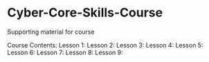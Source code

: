 # Cyber-Core-Skills-Course
Supporting material for course

Course Contents:
Lesson 1:
Lesson 2:
Lesson 3:
Lesson 4:
Lesson 5:
Lesson 6:
Lesson 7:
Lesson 8:
Lesson 9:
